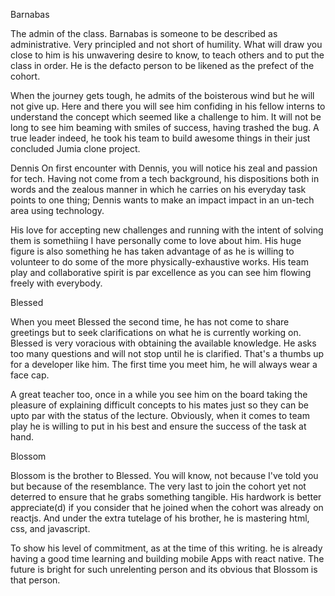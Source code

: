 Barnabas

The admin of the class. Barnabas is someone to be described as administrative. Very principled and not short of humility. What will draw you close to him is his unwavering desire to know, to teach others and to put the class in order. He is the defacto person to be likened as the prefect of the cohort.

When the journey gets tough, he admits of the boisterous wind but he will not give up. Here and there you will see him confiding in his fellow interns to understand the concept which seemed like a challenge to him. It will not be long to see him beaming with smiles of success, having trashed the bug. A true leader indeed, he took his team to build awesome things in their just concluded Jumia clone project.

Dennis
On first encounter with Dennis, you will notice his zeal and passion for tech. Having not come from a tech background, his dispositions both in words and the zealous manner in which he carries on his everyday task points to one thing; Dennis wants to make an impact impact in an un-tech area using technology.

His love for accepting new challenges and running with the intent of solving them is somethiing I have personally come to love about him. His huge figure is also something he has taken advantage of as he is willing to volunteer to do some of the more physically-exhaustive works. His team play and collaborative spirit is par excellence as you can see him flowing freely with everybody.

Blessed

When you meet Blessed the second time, he has not come to share greetings but to seek clarifications on what he is currently working on. Blessed is very voracious with obtaining the available knowledge. He asks too many questions and will not stop until he is clarified. That's a thumbs up for a developer like him. The first time you meet him, he will always wear a face cap.

A great teacher too, once in a while you see him on the board taking the pleasure of explaining difficult concepts to his mates just so they can be upto par with the status of the lecture. Obviously, when it comes to team play he is willing to put in his best and ensure the success of the task at hand.

Blossom

Blossom is the brother to Blessed. You will know, not because I've told you but because of the resemblance. The very last to join the cohort yet not deterred to ensure that he grabs something tangible. His hardwork is better appreciate(d) if you consider that he joined when the cohort was already on reactjs. And under the extra tutelage of his brother, he is mastering html, css, and javascript.

To show his level of commitment, as at the time of this writing. he is already having a good time learning and building mobile Apps with react native. The future is bright for such unrelenting person and its obvious that Blossom is that person.
